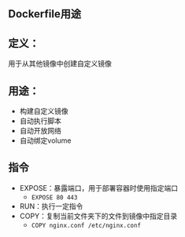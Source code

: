 Dockerfile用途
---
## 定义：
用于从其他镜像中创建自定义镜像

## 用途：
- 构建自定义镜像
- 自动执行脚本
- 自动开放网络
- 自动绑定volume

## 指令
- EXPOSE：暴露端口，用于部署容器时使用指定端口
    - `EXPOSE 80 443`
- RUN：执行一定指令
- COPY：复制当前文件夹下的文件到镜像中指定目录
    - `COPY nginx.conf /etc/nginx.conf`
    